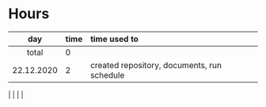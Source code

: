# Hours
| day | time | time used to   |
| :----:|:-----| :-----|
| total   | 0   | | 
| 22.12.2020 | 2    | created repository, documents, run schedule |

| | | | 
